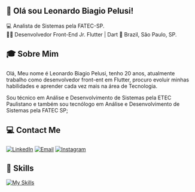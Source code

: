 ## 👋 Olá sou Leonardo Biagio Pelusi!

💻 Analista de Sistemas pela FATEC-SP.<br>
👨‍💼 Desenvolvedor Front-End Jr. Flutter | Dart
🏡 Brazil, São Paulo, SP.

## 🎓 Sobre Mim 
###
Olá,
Meu nome é Leonardo Biagio Pelusi, tenho 20 anos, atualmente trabalho como desenvolvedor front-ent em Flutter, procuro evoluir minhas habilidades e aprender cada vez mais na área de Tecnologia.

Sou técnico em Análise e Desenvolvimento de Sistemas pela ETEC Paulistano e também sou tecnólogo em Análise e Desenvolvimento de Sistemas pela FATEC SP;

## 💻 Contact Me
###
[![LinkedIn](https://img.shields.io/badge/LinkedIn-0077B5?style=for-the-badge&logo=linkedin&logoColor=white 'My LinkedIn Profile')](https://www.linkedin.com/in/lbiagiopelusi/)
[![Email](https://img.shields.io/badge/Gmail-D14836?style=for-the-badge&logo=gmail&logoColor=white 'My email')](mailto:lbiagiopelusi@outlook.com)
[![Instagram](https://img.shields.io/badge/Instagram-E1306C?style=for-the-badge&logo=instagram&logoColor=white)](https://www.instagram.com/lbpelusi/)

 ## 🚀 Skills

[![My Skills](https://skillicons.dev/icons?i=dart,flutter,firebase)](https://skillicons.dev)

<!-- ## 🎖️ Certificados
* ⌛ Udemy, **Especialista em AutoCAD** *(Janeiro de 2024)*
* ✅ Cruzeiro do Sul, **Análise de Desenvolvimento de Sistemas** *(Janeiro de 2020)*
* ✅ Oracle, **Oracle Cloud Infrastructure Foundations** *(Outubro de 2022)*
* ✅ Udemy, **Java COMPLETO Programação Orientada a Objetos + Spring Boot** *(Outubro de 2022)*
* ✅ HackerRank, **Python** *(10 horas, Setembro de 2022)*
* ✅ Ginead, **Programação Aplicada a Mecatrônica** *(40 horas, Setembro de 2022)*
* ✅ Udemy, **Python Basic to Advanced** *(113.5 horas, Setembro de 2022)*
* ✅ Curso em Video, **Python Basic** *(40 horas, Setembro de 2022)*
* ✅ Alfahelix, **Sistema Operacional Linux - Avançado** *(10 horas, Agosto de 2022)*
* ✅ Alfahelix, **Introdução ao Sistema Operacional Linux** *(8 horas, Agosto de 2022)*
* ✅ Fundção Bradesco, **Data Modeling** *(10 horas, Julho de 2022)*
* ✅ Fundação Bradesco, **Database Administration** *(10 horas, Julho de 2022)*
* ✅ Fundação Bradesco, **Implementing DataBase** *(10 horas, Julho de 2022)*
* ✅ HackerRank, **SQL** *(30 horas, Abril de 2022)*
* ✅ HackerRank, **SQL Intermediate** *(30 horas, Abril de 2022)*
* ✅ Udemy, **Desenvolvimento Web** *(80 horas, Março de 2022)*
* ✅ Udemy, **Design Thinking** *(112.5 horas, Fevereiro de 2022)*
* ✅ Academia do Programador, **Programação** *(180.5 horas, Fevereiro de 2021)*
* ✅ GigaByte, **Tecnologia Avançada** *(120 horas, Setembro de 2020)*
* ✅ GigaByte, **Criação de Games** *(50 horas, Junho de 2020)*
* ✅ GigaByte, **Hardware e Redes** *(40 horas, Março de 2020)*
* ✅ GigaByte, **Marketing Digital** *(10 horas, Fevereiro de 2020)*
* ✅ GigaByte, **Informática Avançada** *(200 horas, Janeiro de 2020)* -->
